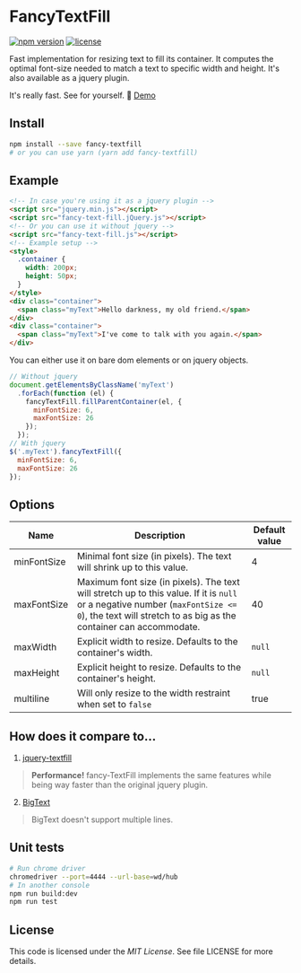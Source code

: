 # FancyTextFill
[![npm version](https://badge.fury.io/js/fancy-textfill.svg)](https://badge.fury.io/js/fancy-textfill)
[![license](https://img.shields.io/github/license/fazouane-marouane/fancy-textfill.svg)](https://github.com/fazouane-marouane/fancy-textfill/blob/master/LICENSE)

Fast implementation for resizing text to fill its container.
It computes the optimal font-size needed to match a text to specific width and height.
It's also available as a jquery plugin.

It's really fast. See for yourself. :metal: [Demo](https://fazouane-marouane.github.io/fancy-textfill/)

## Install

```bash
npm install --save fancy-textfill
# or you can use yarn (yarn add fancy-textfill)
```

## Example

```html
<!-- In case you're using it as a jquery plugin -->
<script src="jquery.min.js"></script>
<script src="fancy-text-fill.jQuery.js"></script>
<!-- Or you can use it without jquery -->
<script src="fancy-text-fill.js"></script>
<!-- Example setup -->
<style>
  .container {
    width: 200px;
    height: 50px;
  }
</style>
<div class="container">
  <span class="myText">Hello darkness, my old friend.</span>
</div>
<div class="container">
  <span class="myText">I've come to talk with you again.</span>
</div>
```

You can either use it on bare dom elements or on jquery objects.

```js
// Without jquery
document.getElementsByClassName('myText')
  .forEach(function (el) {
    fancyTextFill.fillParentContainer(el, {
      minFontSize: 6,
      maxFontSize: 26
    });
  });
// With jquery
$('.myText').fancyTextFill({
  minFontSize: 6,
  maxFontSize: 26
});
```

## Options

| Name        | Description | Default value |
|-------------|-------------|---------------|
| minFontSize | Minimal font size (in pixels). The text will shrink up to this value. | 4 |
| maxFontSize | Maximum font size (in pixels). The text will stretch up to this value. If it is `null` or a negative number (`maxFontSize <= 0`), the text will stretch to as big as the container can accommodate. | 40 |
| maxWidth    | Explicit width to resize. Defaults to the container's width. | `null` |
| maxHeight   | Explicit height to resize. Defaults to the container's height. | `null` |
| multiline   | Will only resize to the width restraint when set to `false` | true |

## How does it compare to...

1. [jquery-textfill](https://github.com/jquery-textfill/jquery-textfill)

> **Performance!** fancy-TextFill implements the same features while being way faster than the original jquery plugin.

2. [BigText](https://github.com/zachleat/BigText)

> BigText doesn't support multiple lines.

## Unit tests

```bash
# Run chrome driver
chromedriver --port=4444 --url-base=wd/hub
# In another console
npm run build:dev
npm run test
```

## License

This code is licensed under the _MIT License_. See file LICENSE for more details.
